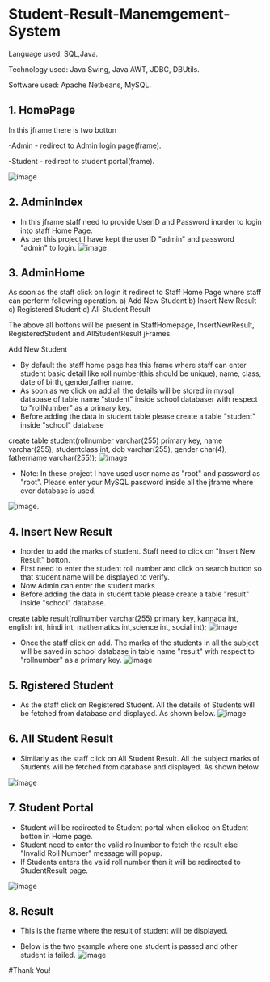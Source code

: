 ﻿# Student-Result-Manemgement-System
 
Language used: SQL,Java.

Technology used: Java Swing, Java AWT, JDBC, DBUtils.

Software used: Apache Netbeans, MySQL.

## 1. HomePage
In this jframe there is two botton

-Admin - redirect to Admin login page(frame).

-Student - redirect to student portal(frame).

![image](https://user-images.githubusercontent.com/84077760/207152506-0e17dca5-f8eb-4a69-8eea-b6e342ce5e9b.png)

## 2. AdminIndex 
- In this jframe staff need to provide UserID and Password inorder to login into staff Home Page.
- As per this project I have kept the userID "admin" and password "admin" to login.
![image](https://user-images.githubusercontent.com/84077760/207153471-645eb935-9438-41a1-9a29-99a280ad0398.png)

## 3. AdminHome
As soon as the staff click on login it redirect to Staff Home Page where staff can perform following operation.
a) Add New Student
b) Insert New Result
c) Registered Student
d) All Student Result

The above all bottons will be present in StaffHomepage, InsertNewResult, RegisteredStudent and AllStudentResult jFrames.

Add New Student

- By default the staff home page has this frame where staff can enter student basic detail like roll number(this should be unique), name, class, date of birth, gender,father name.
- As soon as we click on add all the details will be stored in mysql database of table name "student" inside school databaser with respect to "rollNumber" as a primary key.
- Before adding the data in student table please create a table "student" inside "school" database

create table student(rollnumber varchar(255) primary key, name varchar(255), studentclass int, dob varchar(255), gender char(4), fathername varchar(255));
![image](https://user-images.githubusercontent.com/84077760/207155623-c20c0b71-1187-433c-8944-6041c700cfb1.png)

- Note: In these project I have used user name as "root" and password as "root". Please enter your MySQL password inside all the jframe where ever database is used.

![image](https://user-images.githubusercontent.com/84077760/207153137-ff8c94e3-50eb-4c85-9c07-a46f46c8cce6.png).

## 4. Insert New Result
- Inorder to add the marks of student. Staff need to click on "Insert New Result" botton.
- First need to enter the student roll number and click on search button so that student name will be displayed to verify.
- Now Admin can enter the student marks
- Before adding the data in student table please create a table "result" inside "school" database.

create table result(rollnumber varchar(255) primary key, kannada int, english int, hindi int, mathematics int,science int, social int);
![image](https://user-images.githubusercontent.com/84077760/207156061-a9d56827-77aa-4c5a-a1ea-d30db32c30bf.png)

- Once the staff click on add. The marks of the students in all the subject will be saved in school database in table name "result" with respect to "rollnumber" as a primary key.
![image](https://user-images.githubusercontent.com/84077760/207156393-159233fc-09e7-474b-b6f1-9b32ca899686.png)

## 5. Rgistered Student

- As the staff click on Registered Student. All the details of Students will be fetched from database and displayed. As shown below.
![image](https://user-images.githubusercontent.com/84077760/207156754-de5a8ae0-ab04-4d11-b3c7-cfd996539a0b.png)

## 6. All Student Result 
 - Similarly as the staff click on All Student Result. All the subject marks of Students will be fetched from database and displayed. As shown below.
 
 ![image](https://user-images.githubusercontent.com/84077760/207156956-77cb5a08-1086-4336-8dcf-60268f773cc9.png)
 
 ## 7. Student Portal
 
- Student will be redirected to Student portal when clicked on Student botton in Home page.
- Student need to enter the valid rollnumber to fetch the result else "Invalid Roll Number" message will popup.
- If Students enters the valid roll number then it will be redirected to StudentResult page.

![image](https://user-images.githubusercontent.com/84077760/207157283-77e7c2b8-d531-448d-b699-0a214493cc2c.png)

## 8. Result 

- This is the frame where the result of student will be displayed.

- Below is the two example where one student is passed and other student is failed.
![image](https://user-images.githubusercontent.com/84077760/207157489-73563193-a327-4e8c-ac7c-5499e07f9745.png)


#Thank You!
 
 










